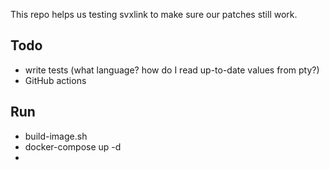 This repo helps us testing svxlink to make sure our patches still work.

## Todo
* write tests (what language? how do I read up-to-date values from pty?)
* GitHub actions

## Run
* build-image.sh
* docker-compose up -d
* <run tests>
